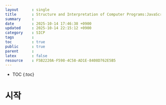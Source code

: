 ```yaml
---
layout      : single
title       : Structure and Interpretation of Computer Programs:JavaScript Edition (1.1~1.2)
summary     : 
date        : 2025-10-14 17:46:38 +0900
updated     : 2025-10-14 22:15:12 +0900
category    : SICP
tags        : 
toc         : true
public      : true
parent      : 
latex       : false
resource    : F5B2220A-F598-4C58-AD1E-8408D762E5B5
---
```

* TOC
{:toc}

# 시작
